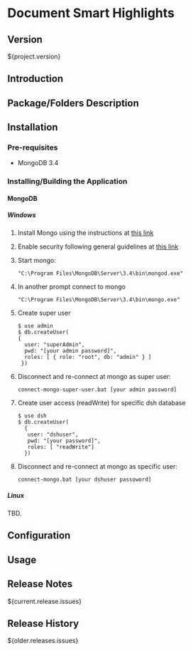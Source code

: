 # Document Smart Highlights

## Version

${project.version}

## Introduction

## Package/Folders Description

## Installation

### Pre-requisites

* MongoDB 3.4

### Installing/Building the Application

#### MongoDB

##### Windows

1. Install Mongo using the instructions at [this link](https://docs.mongodb.com/v3.4/tutorial/install-mongodb-on-windows/)
2. Enable security following general guidelines at [this link](https://medium.com/@raj_adroit/mongodb-enable-authentication-enable-access-control-e8a75a26d332)
3. Start mongo:

   ```
   "C:\Program Files\MongoDB\Server\3.4\bin\mongod.exe"
   ```
5. In another prompt connect to mongo

   ```
   "C:\Program Files\MongoDB\Server\3.4\bin\mongo.exe"
   ```
4. Create super user

   ```
   $ use admin
   $ db.createUser(
   {
     user: "superAdmin",
     pwd: "[your admin password]",
     roles: [ { role: "root", db: "admin" } ]
    })   
   ```
5. Disconnect and re-connect at mongo as super user:

   ```
   connect-mongo-super-user.bat [your admin password]
   ```
6. Create user access (readWrite) for specific dsh database

   ```
   $ use dsh
   $ db.createUser(
     {
      user: "dshuser",
      pwd: "[your password]",
      roles: [ "readWrite"]
     })   
   ```
   
7. Disconnect and re-connect at mongo as specific user:

   ```
   connect-mongo.bat [your dshuser passoword]
   ```

##### Linux

TBD.

## Configuration

## Usage

## Release Notes

${current.release.issues}

## Release History

${older.releases.issues}
